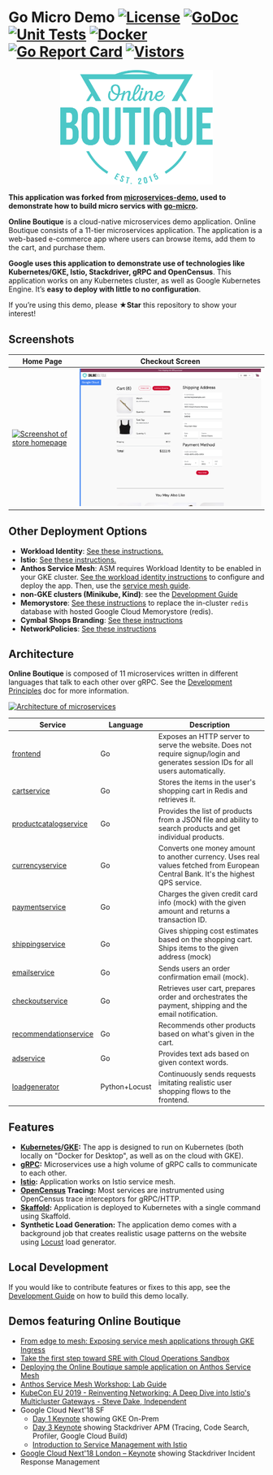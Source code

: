 # Go Micro Demo [![License](https://img.shields.io/:license-apache-blue.svg)](https://opensource.org/licenses/Apache-2.0) [![GoDoc](https://godoc.org/github.com/go-micro/demo?status.svg)](https://godoc.org/github.com/go-micro/demo) [![Unit Tests](https://github.com/go-micro/demo/actions/workflows/ci.yml/badge.svg)](https://github.com/go-micro/demo/actions/workflows/ci.yml) [![Docker](https://github.com/go-micro/demo/actions/workflows/docker.yml/badge.svg)](https://github.com/go-micro/demo/actions/workflows/docker.yml) [![Go Report Card](https://goreportcard.com/badge/github.com/go-micro/demo)](https://goreportcard.com/report/github.com/go-micro/demo) [![Vistors](https://hits.seeyoufarm.com/api/count/incr/badge.svg?url=https%3A%2F%2Fgithub.com%2Fxpunch%2Fgo-micro-demo&count_bg=%2379C83D&title_bg=%23555555&icon=github.svg&icon_color=%23E7E7E7&title=Vistors&edge_flat=false)](https://hits.seeyoufarm.com)

<p align="center">
<img src="src/frontend/static/icons/Hipster_HeroLogoCyan.svg" width="300" alt="Online Boutique" />
</p>

**This application was forked from [microservices-demo](https://github.com/GoogleCloudPlatform/microservices-demo), used to demonstrate how to build micro servics with [go-micro](https://github.com/go-micro/go-micro).**

**Online Boutique** is a cloud-native microservices demo application.
Online Boutique consists of a 11-tier microservices application. The application is a
web-based e-commerce app where users can browse items,
add them to the cart, and purchase them.

**Google uses this application to demonstrate use of technologies like
Kubernetes/GKE, Istio, Stackdriver, gRPC and OpenCensus**. This application
works on any Kubernetes cluster, as well as Google
Kubernetes Engine. It’s **easy to deploy with little to no configuration**.


If you’re using this demo, please **★Star** this repository to show your interest!

## Screenshots

| Home Page                                                                                                               | Checkout Screen                                                                                                          |
| ----------------------------------------------------------------------------------------------------------------------- | ------------------------------------------------------------------------------------------------------------------------ |
| [![Screenshot of store homepage](./docs/img/online-boutique-frontend-1.png)](./docs/img/online-boutique-frontend-1.png) | [![Screenshot of checkout screen](./docs/img/online-boutique-frontend-2.png)](./docs/img/online-boutique-frontend-2.png) |

## Other Deployment Options

- **Workload Identity**: [See these instructions.](docs/workload-identity.md)
- **Istio**: [See these instructions.](docs/service-mesh.md)
- **Anthos Service Mesh**: ASM requires Workload Identity to be enabled in your GKE cluster. [See the workload identity instructions](docs/workload-identity.md) to configure and deploy the app. Then, use the [service mesh guide](/docs/service-mesh.md).
- **non-GKE clusters (Minikube, Kind)**: see the [Development Guide](/docs/development-guide.md)
- **Memorystore**: [See these instructions](/docs/memorystore.md) to replace the in-cluster `redis` database with hosted Google Cloud Memorystore (redis).
- **Cymbal Shops Branding**: [See these instructions](/docs/cymbal-shops.md)
- **NetworkPolicies**: [See these instructions](/docs/network-policies/README.md)


## Architecture

**Online Boutique** is composed of 11 microservices written in different
languages that talk to each other over gRPC. See the [Development Principles](/docs/development-principles.md) doc for more information.

[![Architecture of
microservices](./docs/img/architecture-diagram.png)](./docs/img/architecture-diagram.png)

| Service                                              | Language      | Description                                                                                                                       |
| ---------------------------------------------------- | ------------- | --------------------------------------------------------------------------------------------------------------------------------- |
| [frontend](./src/frontend)                           | Go            | Exposes an HTTP server to serve the website. Does not require signup/login and generates session IDs for all users automatically. |
| [cartservice](./src/cartservice)                     | Go            | Stores the items in the user's shopping cart in Redis and retrieves it.                                                           |
| [productcatalogservice](./src/productcatalogservice) | Go            | Provides the list of products from a JSON file and ability to search products and get individual products.                        |
| [currencyservice](./src/currencyservice)             | Go            | Converts one money amount to another currency. Uses real values fetched from European Central Bank. It's the highest QPS service. |
| [paymentservice](./src/paymentservice)               | Go            | Charges the given credit card info (mock) with the given amount and returns a transaction ID.                                     |
| [shippingservice](./src/shippingservice)             | Go            | Gives shipping cost estimates based on the shopping cart. Ships items to the given address (mock)                                 |
| [emailservice](./src/emailservice)                   | Go            | Sends users an order confirmation email (mock).                                                                                   |
| [checkoutservice](./src/checkoutservice)             | Go            | Retrieves user cart, prepares order and orchestrates the payment, shipping and the email notification.                            |
| [recommendationservice](./src/recommendationservice) | Go            | Recommends other products based on what's given in the cart.                                                                      |
| [adservice](./src/adservice)                         | Go            | Provides text ads based on given context words.                                                                                   |
| [loadgenerator](./src/loadgenerator)                 | Python+Locust | Continuously sends requests imitating realistic user shopping flows to the frontend.                                              |

## Features

- **[Kubernetes](https://kubernetes.io)/[GKE](https://cloud.google.com/kubernetes-engine/):**
  The app is designed to run on Kubernetes (both locally on "Docker for
  Desktop", as well as on the cloud with GKE).
- **[gRPC](https://grpc.io):** Microservices use a high volume of gRPC calls to
  communicate to each other.
- **[Istio](https://istio.io):** Application works on Istio service mesh.
- **[OpenCensus](https://opencensus.io/) Tracing:** Most services are
  instrumented using OpenCensus trace interceptors for gRPC/HTTP.
- **[Skaffold](https://skaffold.dev):** Application
  is deployed to Kubernetes with a single command using Skaffold.
- **Synthetic Load Generation:** The application demo comes with a background
  job that creates realistic usage patterns on the website using
  [Locust](https://locust.io/) load generator.

## Local Development

If you would like to contribute features or fixes to this app, see the [Development Guide](/docs/development-guide.md) on how to build this demo locally.

## Demos featuring Online Boutique

- [From edge to mesh: Exposing service mesh applications through GKE Ingress](https://cloud.google.com/architecture/exposing-service-mesh-apps-through-gke-ingress)
- [Take the first step toward SRE with Cloud Operations Sandbox](https://cloud.google.com/blog/products/operations/on-the-road-to-sre-with-cloud-operations-sandbox)
- [Deploying the Online Boutique sample application on Anthos Service Mesh](https://cloud.google.com/service-mesh/docs/onlineboutique-install-kpt)
- [Anthos Service Mesh Workshop: Lab Guide](https://codelabs.developers.google.com/codelabs/anthos-service-mesh-workshop)
- [KubeCon EU 2019 - Reinventing Networking: A Deep Dive into Istio's Multicluster Gateways - Steve Dake, Independent](https://youtu.be/-t2BfT59zJA?t=982)
- Google Cloud Next'18 SF
  - [Day 1 Keynote](https://youtu.be/vJ9OaAqfxo4?t=2416) showing GKE On-Prem
  - [Day 3 Keynote](https://youtu.be/JQPOPV_VH5w?t=815) showing Stackdriver
    APM (Tracing, Code Search, Profiler, Google Cloud Build)
  - [Introduction to Service Management with Istio](https://www.youtube.com/watch?v=wCJrdKdD6UM&feature=youtu.be&t=586)
- [Google Cloud Next'18 London – Keynote](https://youtu.be/nIq2pkNcfEI?t=3071)
  showing Stackdriver Incident Response Management
